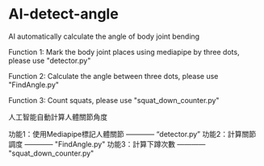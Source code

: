 # AI-detect-angle
AI automatically calculate the angle of body joint bending 

Function 1:
Mark the body joint places using mediapipe by three dots, please use "detector.py"

Function 2:
Calculate the angle between three dots, please use "FindAngle.py"

Function 3:
Count squats, please use "squat_down_counter.py"


人工智能自動計算人體關節角度

功能1：使用Mediapipe標記人體關節 ———— “detector.py”
功能2：計算關節調度 ———— "FindAngle.py"
功能3：計算下蹲次數 ———— "squat_down_counter.py"
